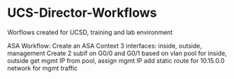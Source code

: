# UCS-Director-Workflows
Worflows created for UCSD, training and lab environment

ASA Workflow:
Create an ASA Context
3 interfaces: inside, outside, management
Create 2 subif on G0/0 and G0/1 based on vlan pool for inside, outside
get mgmt IP from pool, assign mgmt IP
add static route for 10.15.0.0 network for mgmt traffic
